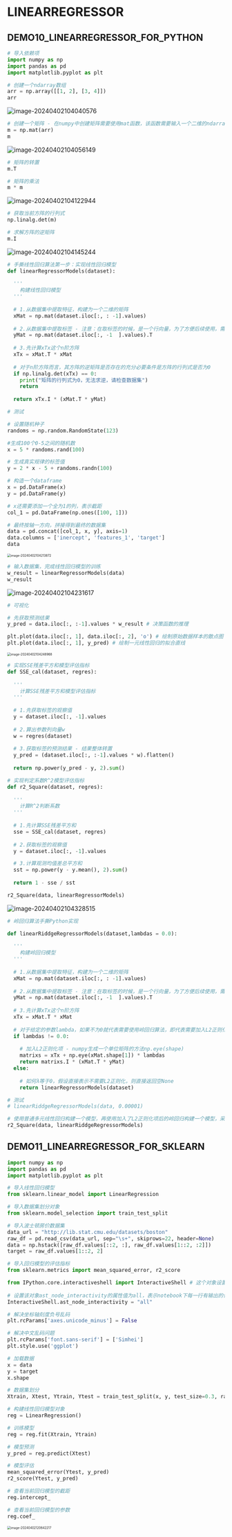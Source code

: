 #  LINEARREGRESSOR

## DEMO10_LINEARREGRESSOR_FOR_PYTHON

```python
# 导入依赖项
import numpy as np
import pandas as pd
import matplotlib.pyplot as plt
```

```python
# 创建一个ndarray数组
arr = np.array([[1, 2], [3, 4]])
arr
```

![image-20240402104040576](img/image-20240402104040576.png)

```python
# 创建一个矩阵 - 在numpy中创建矩阵需要使用mat函数，该函数需要输入一个二维的ndarray数组
m = np.mat(arr)
m
```

![image-20240402104056149](img/image-20240402104056149.png)

```python
# 矩阵的转置
m.T
```

```python
# 矩阵的乘法
m * m
```

![image-20240402104122944](img/image-20240402104122944.png)

```python
# 获取当前方阵的行列式
np.linalg.det(m)
```

```python
# 求解方阵的逆矩阵
m.I
```

![image-20240402104145244](img/image-20240402104145244.png)

```python
# 手撕线性回归算法第一步：实现线性回归模型
def linearRegressorModels(dataset):
  
  '''
    构建线性回归模型
  '''
  
  # 1.从数据集中提取特征，构建为一个二维的矩阵
  xMat = np.mat(dataset.iloc[:, : -1].values)
  
  # 2.从数据集中提取标签 - 注意：在取标签的时候，是一个行向量，为了方便后续使用，需要转置为一个列向量
  yMat = np.mat(dataset.iloc[:, -1  ].values).T
  
  # 3.先计算xTx这个n阶方阵
  xTx = xMat.T * xMat
  
  # 对于n阶方阵而言，其方阵的逆矩阵是否存在的充分必要条件是方阵的行列式是否为0
  if np.linalg.det(xTx) == 0:
    print("矩阵的行列式为0，无法求逆，请检查数据集")
    return
  
  return xTx.I * (xMat.T * yMat)
```

```python
# 测试

# 设置随机种子
randoms = np.random.RandomState(123)

#生成100个0-5之间的随机数
x = 5 * randoms.rand(100)

# 生成真实规律的标签值
y = 2 * x - 5 + randoms.randn(100)

# 构造一个dataframe
x = pd.DataFrame(x)
y = pd.DataFrame(y)

# x还需要添加一个全为1的列，表示截距
col_1 = pd.DataFrame(np.ones([100, 1]))

# 最终按轴一方向，拼接得到最终的数据集
data = pd.concat([col_1, x, y], axis=1)
data.columns = ['inercept', 'features_1', 'target']
data
```

<img src="img/image-20240402104213872.png" alt="image-20240402104213872" style="zoom:50%;" />

```python
# 输入数据集，完成线性回归模型的训练
w_result = linearRegressorModels(data)
w_result
```

![image-20240402104231617](img/image-20240402104231617.png)

```python
# 可视化

# 先获取预测结果
y_pred = data.iloc[:, :-1].values * w_result # 决策函数的推理

plt.plot(data.iloc[:, 1], data.iloc[:, 2], 'o') # 绘制原始数据样本的散点图
plt.plot(data.iloc[:, 1], y_pred) # 绘制一元线性回归的拟合直线
```

<img src="img/image-20240402104248968.png" alt="image-20240402104248968" style="zoom:50%;" />

```python
# 实现SSE残差平方和模型评估指标
def SSE_cal(dataset, regres):
  
  '''
    计算SSE残差平方和模型评估指标
  '''
  
  # 1.先获取标签的观察值
  y = dataset.iloc[:, -1].values
  
  # 2.算出参数列向量w
  w = regres(dataset)
  
  # 3.获取标签的预测结果 - 结果整体转置
  y_pred = (dataset.iloc[:, :-1].values * w).flatten()
  
  return np.power(y_pred - y, 2).sum()  
```

```python
# 实现判定系数R^2模型评估指标
def r2_Square(dataset, regres):
  
  '''
    计算R^2判断系数
  '''
  
  # 1.先计算SSE残差平方和
  sse = SSE_cal(dataset, regres)
  
  # 2.获取标签的观察值
  y = dataset.iloc[:, -1].values

  # 3.计算观测均值差总平方和
  sst = np.power(y - y.mean(), 2).sum()
  
  return 1 - sse / sst
```

```python
r2_Square(data, linearRegressorModels)
```

![image-20240402104328515](img/image-20240402104328515.png)

```python
# 岭回归算法手撕Python实现

def linearRiddgeRegressorModels(dataset,lambdas = 0.0):
  
  '''
    构建岭回归模型
  '''
  
  # 1.从数据集中提取特征，构建为一个二维的矩阵
  xMat = np.mat(dataset.iloc[:, : -1].values)
  
  # 2.从数据集中提取标签 - 注意：在取标签的时候，是一个行向量，为了方便后续使用，需要转置为一个列向量
  yMat = np.mat(dataset.iloc[:, -1  ].values).T
  
  # 3.先计算xTx这个n阶方阵
  xTx = xMat.T * xMat
  
  # 对于给定的参数lambda，如果不为0就代表需要使用岭回归算法，即代表需要加入L2正则化项，即代表xTx需要加一个同型的n阶对角阵λ * E
  if lambdas != 0.0:
    
    # 加入L2正则化项 - numpy生成一个单位矩阵的方法np.eye(shape)
    matrixs = xTx + np.eye(xMat.shape[1]) * lambdas
    return matrixs.I * (xMat.T * yMat)
  else:
    
    # 如何λ等于0，假设直接表示不需要L2正则化，则直接返回空None
    return linearRegressorModels(dataset)
```

```python
# 测试  
# linearRiddgeRegressorModels(data, 0.00001)

# 使用普通多元线性回归构建一个模型，再使用加入了L2正则化项后的岭回归构建一个模型，采用相同的数据集，获得参数w计算结果后，对于二者模所得到的r^2分数
r2_Square(data, linearRiddgeRegressorModels)
```

## DEMO11_LINEARREGRESSOR_FOR_SKLEARN

```python
import numpy as np
import pandas as pd
import matplotlib.pyplot as plt

# 导入线性回归模型
from sklearn.linear_model import LinearRegression

# 导入数据集划分对象
from sklearn.model_selection import train_test_split

# 导入波士顿房价数据集
data_url = "http://lib.stat.cmu.edu/datasets/boston"
raw_df = pd.read_csv(data_url, sep="\s+", skiprows=22, header=None)
data = np.hstack([raw_df.values[::2, :], raw_df.values[1::2, :2]])
target = raw_df.values[1::2, 2]

# 导入回归模型的评估指标
from sklearn.metrics import mean_squared_error, r2_score  

from IPython.core.interactiveshell import InteractiveShell # 这个对象设置所有行全部输出
  
# 设置该对象ast_node_interactivity的属性值为all，表示notebook下每一行有输出的代码全部输出运算结果
InteractiveShell.ast_node_interactivity = "all"

# 解决坐标轴刻度负号乱码
plt.rcParams['axes.unicode_minus'] = False

# 解决中文乱码问题
plt.rcParams['font.sans-serif'] = ['Simhei']
plt.style.use('ggplot')
```

```python
# 加载数据
x = data
y = target
x.shape
```

```python
# 数据集划分
Xtrain, Xtest, Ytrain, Ytest = train_test_split(x, y, test_size=0.3, random_state=123)
```

```python
# 构建线性回归模型对象
reg = LinearRegression()

# 训练模型
reg = reg.fit(Xtrain, Ytrain)

# 模型预测
y_pred = reg.predict(Xtest)

# 模型评估
mean_squared_error(Ytest, y_pred)
r2_score(Ytest, y_pred)

# 查看当前回归模型的截距
reg.intercept_

# 查看当前回归模型的参数
reg.coef_
```

<img src="img/image-20240402120642217.png" alt="image-20240402120642217" style="zoom: 50%;" />